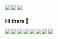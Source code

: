 <a href="https://www.instagram.com/baek_seungho_/" target="_blank"><img src="https://img.shields.io/badge/Instagram-E4405F?style=flat-square&logo=Instagram&logoColor=white"/></a>
<a href="https://www.facebook.com/profile.php?id=100002828953762" target="_blank"><img src="https://img.shields.io/badge/Facebook-1877F2?style=flat-square&logo=Facebook&logoColor=white"/></a>
<a href="https://www.youtube.com/channel/UCfYt2HnQl-k0By1Xb-7xM_A" target="_blank"><img src="https://img.shields.io/badge/Youtube-FF0000?style=flat-square&logo=Youtube&logoColor=white"/></a>
### Hi there 👋
<img src="https://img.shields.io/badge/HTML5-E34F26?style=flat-square&logo=HTML5&logoColor=white"/> <img src="https://img.shields.io/badge/CSS3-1572B6?style=flat-square&logo=CSS3&logoColor=white"/> <img src="https://img.shields.io/badge/JavaScript-777?style=flat-square&logo=JavaScript&logoColor=F7DF1E"/> <img src="https://img.shields.io/badge/jQuery-0769AD?style=flat-square&logo=jQuery&logoColor=F7DF1E"/> <img src="https://img.shields.io/badge/React-333?style=flat-square&logo=React&logoColor=whitle"/> <img src="https://img.shields.io/badge/Node.js-133b13?style=flat-square&logo=Node.js&logoColor=whitle"/> <img src="https://img.shields.io/badge/C-b4148c?style=flat-square&logo=C&logoColor=whitle"/> <img src="https://img.shields.io/badge/C++-00599C?style=flat-square&logo=C&logoColor=whitle"/>
